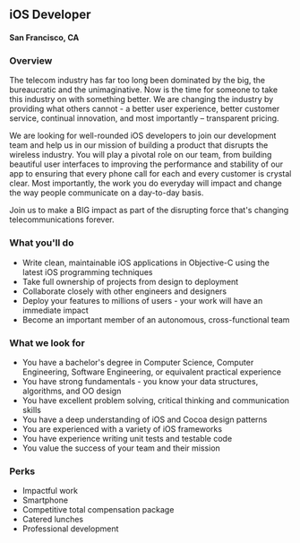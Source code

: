 ## iOS Developer
#### San Francisco, CA

### Overview
The telecom industry has far too long been dominated by the big, the bureaucratic and the unimaginative. Now is the time for someone to take this industry on with something better.
We are changing the industry by providing what others cannot - a better user experience, better customer service, continual innovation, and most importantly – transparent pricing.

We are looking for well-rounded iOS developers to join our development team and help us in our mission of building a product that disrupts the wireless industry. You will play a pivotal role on our team, from building beautiful user interfaces to improving the performance and stability of our app to ensuring that every phone call for each and every customer is crystal clear. Most importantly, the work you do everyday will impact and change the way people communicate on a day-to-day basis.

Join us to make a BIG impact as part of the disrupting force that's changing telecommunications forever.

### What you'll do
+	Write clean, maintainable iOS applications in Objective-C using the latest iOS programming techniques
+	Take full ownership of projects from design to deployment
+	Collaborate closely with other engineers and designers
+	Deploy your features to millions of users - your work will have an immediate impact
+	Become an important member of an autonomous, cross-functional team

### What we look for
+	You have a bachelor's degree in Computer Science, Computer Engineering, Software Engineering, or equivalent practical experience
+	You have strong fundamentals - you know your data structures, algorithms, and OO design
+	You have excellent problem solving, critical thinking and communication skills
+	You have a deep understanding of iOS and Cocoa design patterns
+	You are experienced with a variety of iOS frameworks
+	You have experience writing unit tests and testable code
+	You value the success of your team and their mission

### Perks
+	Impactful work
+	Smartphone
+	Competitive total compensation package
+	Catered lunches
+	Professional development


